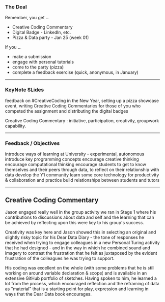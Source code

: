 ### The Deal

Remember, you get  …

 - Creative Coding Commentary
 - Digital Badge - LinkedIn, etc.
 - Pizza & Data party - Jan 25 (week 01)

If you …
 - make a submission
 - engage with personal tutorials
 - come to the party (pizza)
 - complete a feedback exercise (quick, anonymous, in January)

---

### KeyNote SLides

feedback on #CreativeCoding in the New Year, setting up a pizza showcase event, writing Creative Coding Commentaries for those of you who competed the assignment and distributing the digital badges

Creative Coding Commentary : initiative, participation, creativity, groupwork capability.

---

### Feedback / Objectives

introduce ways of learning at University - experimental, autonomous
introduce key programming concepts
encourage creative thinking
encourage computational thinking
encourage students to get to know themselves and their peers through data,  to reflect on their relationship with data
develop the Y1 community
learn some core technology for productivity & collaboration and practice
build relationships between students and tutors 

---

## Creative Coding Commentary

Jason engaged really well in the group activity we ran in Stage 1 where his contributions to discussions about data and self and the learning that can be achieved by reflecting upon this were key to his group's success.

Creativity was key here and Jason showed this in selecting an original and slightly risky topic for his Dear Data Diary - the tone of responses he received when trying to engage colleagues in a new Personal Turing activity that he had designed - and in the way in which he combined sound and imagery to contrast the frustration that he felt as juxtaposed by the evident frustration of the colleagues he was trying to support. 

His coding was excellent on the whole (with some problems that he is still working on around variable declaration & scope) and is available in an extensive GitHub portfolio of sketches.
Having spoken to him, he learned a lot from the process, which encouraged reflection and the reframing of data as "material" that is a starting point for play, expression and learning in ways that the Dear Data book encourages.
